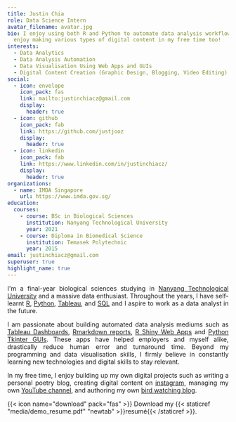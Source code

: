 ```yaml
---
title: Justin Chia
role: Data Science Intern
avatar_filename: avatar.jpg
bio: I enjoy using both R and Python to automate data analysis workflows. I
  enjoy making various types of digital content in my free time too!
interests:
  - Data Analytics
  - Data Analysis Automation
  - Data Visualisation Using Web Apps and GUIs
  - Digital Content Creation (Graphic Design, Blogging, Video Editing)
social:
  - icon: envelope
    icon_pack: fas
    link: mailto:justinchiacz@gmail.com
    display:
      header: true
  - icon: github
    icon_pack: fab
    link: https://github.com/justjooz
    display:
      header: true
  - icon: linkedin
    icon_pack: fab
    link: https://www.linkedin.com/in/justinchiacz/
    display:
      header: true
organizations:
  - name: IMDA Singapore
    url: https://www.imda.gov.sg/
education:
  courses:
    - course: BSc in Biological Sciences
      institution: Nanyang Technological University
      year: 2021
    - course: Diploma in Biomedical Science
      institution: Temasek Polytechnic
      year: 2015
email: justinchiacz@gmail.com
superuser: true
highlight_name: true
---
```

<div style="text-align: justify">

I'm a final-year biological sciences studying in [Nanyang Technological University](https://www.ntu.edu.sg/Pages/home.aspx) and a massive data enthusiast. Throughout the years, I have self-learnt [R](https://www.r-project.org/), [Python](https://www.python.org/), [Tableau](https://www.tableau.com/), and [SQL](https://en.wikipedia.org/wiki/SQL) and I aspire to work as a data analyst in the future. 

I am passionate about building automated data analysis mediums such as [Tableau Dashboards](https://public.tableau.com/profile/justin.chia#!/vizhome/capstone_videogamesales/SalesDash), [Rmarkdown reports](https://rpubs.com/justjooz/miss_data), [R Shiny Web Apps](https://justjooz.shinyapps.io/titanR/) and [Python Tkinter GUIs](https://www.tutorialspoint.com/python/python_gui_programming.htm). These apps have helped employers and myself alike, drastically reduce human error and turnaround time. Beyond my programming and data visualisation skills, I firmly believe in constantly learning new technologies and digital skills to stay relevant.

In my free time, I enjoy building up my own digital projects such as writing a personal poetry blog, creating digital content on [instagram](https://www.instagram.com/yonah.creative/), managing my own [YouTube channel](https://www.youtube.com/channel/UCzKKD9__L5ukboJLX-iUx_Q), and authoring my own [bird watching blog](https://www.birdingoutdoors.com).
</div>

{{< icon name="download" pack="fas" >}} Download my {{< staticref "media/demo_resume.pdf" "newtab" >}}resumé{{< /staticref >}}.
